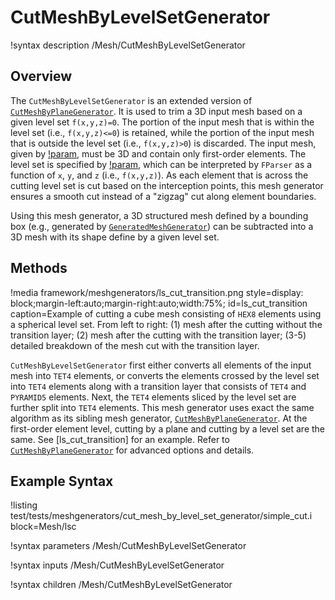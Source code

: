 # CutMeshByLevelSetGenerator

!syntax description /Mesh/CutMeshByLevelSetGenerator

## Overview

The `CutMeshByLevelSetGenerator` is an extended version of [`CutMeshByPlaneGenerator`](/CutMeshByPlaneGenerator.md). It is used to trim a 3D input mesh based on a given level set `f(x,y,z)=0`. The portion of the input mesh that is within the level set (i.e., `f(x,y,z)<=0`) is retained, while the portion of the input mesh that is outside the level set (i.e., `f(x,y,z)>0`) is discarded. The input mesh, given by [!param](/Mesh/CutMeshByLevelSetGenerator/input), must be 3D and contain only first-order elements. The level set is specified by [!param](/Mesh/CutMeshByLevelSetGenerator/level_set), which can be interpreted by `FParser` as a function of `x`, `y`, and `z` (i.e., `f(x,y,z)`). As each element that is across the cutting level set is cut based on the interception points, this mesh generator ensures a smooth cut instead of a "zigzag" cut along element boundaries.

Using this mesh generator, a 3D structured mesh defined by a bounding box (e.g., generated by [`GeneratedMeshGenerator`](/GeneratedMeshGenerator.md)) can be subtracted into a 3D mesh with its shape define by a given level set.

## Methods

!media framework/meshgenerators/ls_cut_transition.png
       style=display: block;margin-left:auto;margin-right:auto;width:75%;
       id=ls_cut_transition
       caption=Example of cutting a cube mesh consisting of `HEX8` elements using a spherical level set. From left to right: (1) mesh after the cutting without the transition layer; (2) mesh after the cutting with the transition layer; (3-5) detailed breakdown of the mesh cut with the transition layer.

`CutMeshByLevelSetGenerator` first either converts all elements of the input mesh into `TET4` elements, or converts the elements crossed by the level set into `TET4` elements along with a transition layer that consists of `TET4` and `PYRAMID5` elements. Next, the `TET4` elements sliced by the level set are further split into `TET4` elements. This mesh generator uses exact the same algorithm as its sibling mesh generator, [`CutMeshByPlaneGenerator`](/CutMeshByPlaneGenerator.md). At the first-order element level, cutting by a plane and cutting by a level set are the same. See [ls_cut_transition] for an example. Refer to [`CutMeshByPlaneGenerator`](/CutMeshByPlaneGenerator.md) for advanced options and details.

## Example Syntax

!listing test/tests/meshgenerators/cut_mesh_by_level_set_generator/simple_cut.i block=Mesh/lsc

!syntax parameters /Mesh/CutMeshByLevelSetGenerator

!syntax inputs /Mesh/CutMeshByLevelSetGenerator

!syntax children /Mesh/CutMeshByLevelSetGenerator

